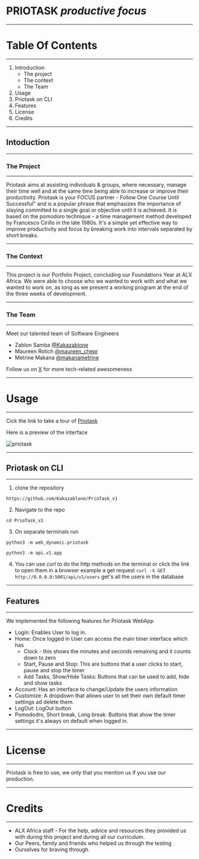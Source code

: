 # PRIOTASK *productive focus*

---
# Table Of Contents
___
1. Introduction
   - The project
   - The context
   - The Team
2. Usage
3. Priotask on CLI
4. Features
5. License
6. Credits
___

## Intoduction

---

### The Project

---

Priotask aims at assisting individuals & groups, where necessary, manage their time well and at the same time being able to increase or improve their productivity. Priotask is your FOCUS partner - Follow One Course Until Successful" and is a popular phrase that emphasizes the importance of staying committed to a single goal or objective until it is achieved.
It is based on the pomodoro technique - a time management method developed by Francesco Cirillo in the late 1980s. It's a simple yet effective way to improve productivity and focus by breaking work into intervals separated by short breaks.

---

### The Context

---

This project is our Portfolio Project, concluding our Foundations Year at ALX Africa. We were able to choose who we wanted to work with and what we wanted to work on, as long as we present a working program at the end of the three weeks of development.

---

### The Team

---

Meet our talented team of Software Engineers

* Zablon Samba [@Kakazablone](https://twitter.com/Kakazablone)
* Maureen Rotich [@maureen_chepr](https://twitter.com/maureen_chepr)
* Metrine Makana [@makanametrine](https://twitter.com/makanametrine)

Follow us on [X](https://twitter.com/X) for more tech-related awesomeness


---

# Usage

---
Cick the link to take a tour of [Priotask](https://priotask.alxbnb.tech/)

Here is a preview of the interface

![priotask](https://i.imgur.com/rQ4bDmC.png)

___
## Priotask on CLI
___
1. clone the repository

`https://github.com/Kakazablone/PrioTask_v1`

2. Navigate to the repo

`cd PrioTask_v1`

3. On separate terminals run

`python3 -m web_dynamic.priotask`

`python3 -m api.v1.app`

4. You can use *curl* to do the http methods on the terminal or click the link to open them in a browser
    example a get request `curl -X GET http://0.0.0.0:5001/api/v1/users` get's all the users in the database

___
## Features
___
We implemented the following features for Priotask WebApp

- Login: Enables User to log in.
- Home: Once logged in User can access the main timer interface which has
    - Clock - this shows the minutes and seconds remaining and it counts down to zero
    - Start, Pause and Stop: This are buttons that a user clicks to start, pause and stop the timer
    - Add Tasks, Show/Hide Tasks: Buttons that can be used to add, hide and show tasks
- Account: Has an interface to change/Update the users information
- Customize: A dropdown that allows user to set their own default timer settings ad delete them.
- LogOut: LogOut button
- Pomododro, Short break, Long break: Buttons that show the timer settings it's always on default when logged in.

___
# License
___
Priotask is free to use, we only that you mention us if you use our production.
___

# Credits
___
- ALX Africa staff - For the help, advice and resources they provided us with during this project and during all our curriculum.
- Our Peers, family and friends who helped us through the testing
- Ourselves for braving through.